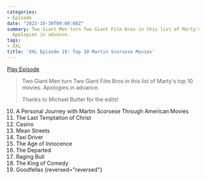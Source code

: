```yaml
---
categories:
- Episode
date: "2023-10-30T09:00:00Z"
summary: Two Giant Men turn Two Giant Film Bros in this list of Marty's top 10 movies.
  Apologies in advance.
tags:
- XXL
title: 'XXL Episode 19: Top 10 Martin Scorsese Movies'
---
```


[Play Episode](https://www.patreon.com/posts/xxl-episode-19-91901001)
> Two Giant Men turn Two Giant Film Bros in this list of Marty's top 10 movies. Apologies in advance.
> 
> Thanks to Michael Butter for the edits!

10. A Personal Journey with Martin Scorsese Through American Movies
9. The Last Temptation of Christ
8. Casino
7. Mean Streets
6. Taxi Driver
5. The Age of Innocence
4. The Departed
3. Raging Bull
2. The King of Comedy
1. Goodfellas
{reversed="reversed"}